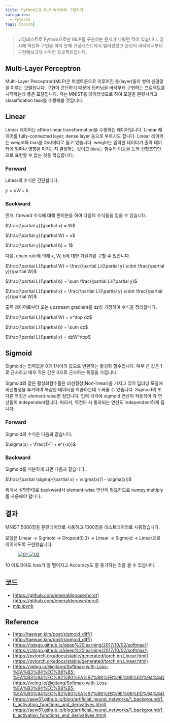 ```yaml
---
title: Python으로 MLP 바닥부터 구현하기
categories:
  - Pytorch
tags: [torch]
---
```


> 코딩테스트로 Python으로만 MLP를 구현하는 문제가 나왔던 적이 있습니다. 당시에 역전파 구현을 하지 못해 코딩테스트에서 떨어졌었고 완전히 바닥에서부터 구현해보고자 시작한 프로젝트입니다.

## Multi-Layer Perceptron
Multi-Layer Perceptron(MLP)은 퍼셉트론으로 이루어진 층(layer)들이 쌓여 신경망을 이루는 모델입니다. 구현이 간단하기 때문에 딥러닝을 바닥부터 구현하는 프로젝트를 시작하는데 좋은 모델입니다.
저는 MNIST를 데이터셋으로 하여 모델을 훈련시키고 classification task를 수행해볼 것입니다.

## Linear
Linear 레이어는 affine linear transformation을 수행하는 레이어입니다. Linear 레이어를 fully-connected layer, dense layer 등으로 부르기도 합니다.
Linear 레이어는 weight와 bias를 파라미터로 들고 있습니다. weight는 입력한 데이터가 출력 데이터에 얼마나 영향을 미치는지 결정하는 값이고 bias는 함수의 이동을 도와 선형조합만으로 표현할 수 없는 것을 학습합니다.

### Forward
Linear의 수식은 간단합니다.

$y = xW + b$

<script src="https://gist.github.com/emeraldgoose/bf998f275c9582e38d80d9a3f20d78e3.js"></script>

### Backward
먼저, forward 수식에 대해 편미분을 하여 다음의 수식들을 얻을 수 있습니다.

$\frac{\partial y}{\partial x} = W$

$\frac{\partial y}{\partial W} = x$

$\frac{\partial y}{\partial b} = 1$

다음, chain rule에 의해 x, W, b에 대한 기울기를 구할 수 있습니다.

$\frac{\partial L}{\partial W} = \frac{\partial L}{\partial y} \cdot \frac{\partial y}{\partial W}$

$\frac{\partial L}{\partial b} = \sum \frac{\partial L}{\partial y}$

$\frac{\partial L}{\partial x} = \frac{\partial L}{\partial y} \cdot \frac{\partial y}{\partial W}$

출력 레이어로부터 오는 upstream gradient를 $dz$라 가정하여 수식을 정리합니다.

$\frac{\partial L}{\partial W} = x^\top dz$

$\frac{\partial L}{\partial b} = \sum dz$

$\frac{\partial L}{\partial x} = dzW^\top$

<script src="https://gist.github.com/emeraldgoose/0e2d30464acae480545d5e98a1cfd4dc.js"></script>

## Sigmoid
Sigmoid는 입력값을 0과 1사이의 값으로 변환하는 활성화 함수입니다. 매우 큰 값은 1로 근사하고 매우 작은 값은 0으로 근사하는 특징을 가집니다.

Sigmoid와 같은 활성화함수들은 비선형성(Non-linear)을 가지고 있어 딥러닝 모델에 비선형성을 추가하여 복잡한 데이터를 학습하는데 도와줄 수 있습니다. Sigmoid의 또다른 특징은 element-wise한 점입니다. 입력 각각에 sigmoid 연산이 적용되어 각 연산들이 independent합니다. 따라서, 역전파 시 통과되는 연산도 independent하게 됩니다.

### Forward
Sigmoid의 수식은 다음과 같습니다.

$\sigma(x) = \frac{1}{1 + e^{-x}}$

<script src="https://gist.github.com/emeraldgoose/647edf09aec3d969ab65bf76808e9dcb.js"></script>

### Backward
Sigmoid를 미분하게 되면 다음과 같습니다.

$\frac{\partial \sigma}{\partial x} = \sigma(x)(1 - \sigma(x))$

위에서 설명한대로 backward시 element-wise 연산이 필요하므로 numpy.multiply를 사용해야 합니다.

<script src="https://gist.github.com/emeraldgoose/449960a17ab916d2d36d3657e900f143.js"></script>

## 결과
MNIST 5000장을 훈련데이터로 사용하고 1000장을 테스트데이터로 사용했습니다.

<script src="https://gist.github.com/emeraldgoose/d11ab0c99747c51f0050001749de89a4.js"></script>

모델은 Linear -> Sigmoid -> Dropout(0.3) -> Linear -> Sigmoid -> Linear으로 이어지도록 구현했습니다.

<figure class="half">
  <a href="https://onedrive.live.com/embed?resid=502FD124B305BA80%213207&authkey=%21AHbDw6fwQLOIC2Y&width=608&height=604" data-lightbox="gallery">
    <img src="https://onedrive.live.com/embed?resid=502FD124B305BA80%213207&authkey=%21AHbDw6fwQLOIC2Y&width=608&height=604" alt="01">
  </a>
  <a href="https://onedrive.live.com/embed?resid=502FD124B305BA80%213206&authkey=%21ANIblIieb6OZcuE&width=601&height=604" data-lightbox="gallery">
    <img src="https://onedrive.live.com/embed?resid=502FD124B305BA80%213206&authkey=%21ANIblIieb6OZcuE&width=601&height=604" alt="02">
  </a>
</figure>

10 에포크에도 loss가 잘 떨어지고 Accuracy도 잘 증가하는 것을 볼 수 있습니다. 

## 코드
- [https://github.com/emeraldgoose/hcrot](https://github.com/emeraldgoose/hcrot)
- [mlp.ipynb](https://github.com/emeraldgoose/hcrot/blob/master/notebooks/mlp.ipynb)

## Reference
- [http://taewan.kim/post/sigmoid_diff/](http://taewan.kim/post/sigmoid_diff/)
- [https://ratsgo.github.io/deep%20learning/2017/10/02/softmax/](https://ratsgo.github.io/deep%20learning/2017/10/02/softmax/)
- [https://pytorch.org/docs/stable/generated/torch.nn.Linear.html](https://pytorch.org/docs/stable/generated/torch.nn.Linear.html)
- [https://velog.io/@gjtang/Softmax-with-Loss-%EA%B3%84%EC%B8%B5-%EA%B3%84%EC%82%B0%EA%B7%B8%EB%9E%98%ED%94%84](https://velog.io/@gjtang/Softmax-with-Loss-%EA%B3%84%EC%B8%B5-%EA%B3%84%EC%82%B0%EA%B7%B8%EB%9E%98%ED%94%84)
- [https://aew61.github.io/blog/artificial_neural_networks/1_background/1.b_activation_functions_and_derivatives.html](https://aew61.github.io/blog/artificial_neural_networks/1_background/1.b_activation_functions_and_derivatives.html)
